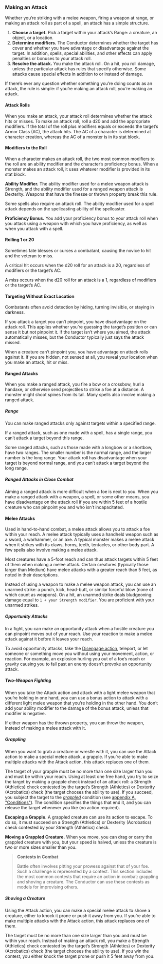 ### Making an Attack

Whether you’re striking with a melee weapon, firing a weapon at range, or making an attack roll as part of a spell, an attack has a simple structure.

1. **Choose a target.**
   Pick a target within your attack’s Range: a creature, an object, or a location.
2. **Determine modifiers.**
   The Conductor determines whether the target has cover and whether you have advantage or disadvantage against the target.
   In addition, spells, special abilities, and other effects can apply penalties or bonuses to your attack roll.
3. **Resolve the attack.**
   You make the attack roll.
   On a hit, you roll damage, unless the particular attack has rules that specify otherwise.
   Some attacks cause special effects in addition to or instead of damage.

If there’s ever any question whether something you’re doing counts as an attack, the rule is simple: if you’re making an attack roll, you’re making an attack.

#### Attack Rolls

When you make an attack, your attack roll determines whether the attack hits or misses.
To make an attack roll, roll a d20 and add the appropriate modifiers.
If the total of the roll plus modifiers equals or exceeds the target’s Armor Class (AC), the attack hits.
The AC of a character is determined at character creation, whereas the AC of a monster is in its stat block.

#### Modifiers to the Roll

When a character makes an attack roll, the two most common modifiers to the roll are an ability modifier and the character’s proficiency bonus.
When a monster makes an attack roll, it uses whatever modifier is provided in its stat block.

**Ability Modifier.**
The ability modifier used for a melee weapon attack is Strength, and the ability modifier used for a ranged weapon attack is Dexterity.
Weapons that have the finesse or thrown property break this rule.

Some spells also require an attack roll.
The ability modifier used for a spell attack depends on the spellcasting ability of the spellcaster.

**Proficiency Bonus.**
You add your proficiency bonus to your attack roll when you attack using a weapon with which you have proficiency, as well as when you attack with a spell.

#### Rolling 1 or 20

Sometimes fate blesses or curses a combatant, causing the novice to hit and the veteran to miss.

A critical hit occurs when the d20 roll for an attack is a 20, regardless of modifiers or the target’s AC.

A miss occurs when the d20 roll for an attack is a 1, regardless of modifiers or the target’s AC.

#### Targeting Without Exact Location

Combatants often avoid detection by hiding, turning invisible, or staying in darkness.

If you attack a target you can’t pinpoint, you have disadvantage on the attack roll.
This applies whether you’re guessing the target’s position or can sense it but not pinpoint it.
If the target isn’t where you aimed, the attack automatically misses, but the Conductor typically just says the attack missed.

When a creature can’t pinpoint you, you have advantage on attack rolls against it.
If you are hidden, not sensed at all, you reveal your location when you make an attack, hit or miss.

#### Ranged Attacks

When you make a ranged attack, you fire a bow or a crossbow, hurl a handaxe, or otherwise send projectiles to strike a foe at a distance.
A monster might shoot spines from its tail.
Many spells also involve making a ranged attack.

##### Range

You can make ranged attacks only against targets within a specified range.

If a ranged attack, such as one made with a spell, has a single range, you can’t attack a target beyond this range.

Some ranged attacks, such as those made with a longbow or a shortbow, have two ranges.
The smaller number is the normal range, and the larger number is the long range.
Your attack roll has disadvantage when your target is beyond normal range, and you can’t attack a target beyond the long range.

##### Ranged Attacks in Close Combat

Aiming a ranged attack is more difficult when a foe is next to you.
When you make a ranged attack with a weapon, a spell, or some other means, you have disadvantage on the attack roll if you are within 5 feet of a hostile creature who can pinpoint you and who isn’t incapacitated.

#### Melee Attacks

Used in hand-to-hand combat, a melee attack allows you to attack a foe within your reach.
A melee attack typically uses a handheld weapon such as a sword, a warhammer, or an axe.
A typical monster makes a melee attack when it strikes with its claws, horns, teeth, tentacles, or other body part.
A few spells also involve making a melee attack.

Most creatures have a 5-foot reach and can thus attack targets within 5 feet of them when making a melee attack.
Certain creatures (typically those larger than Medium) have melee attacks with a greater reach than 5 feet, as noted in their descriptions.

Instead of using a weapon to make a melee weapon attack, you can use an unarmed strike: a punch, kick, head-butt, or similar forceful blow (none of which count as weapons).
On a hit, an unarmed strike deals bludgeoning damage equal to `1 + your Strength modifier`.
You are proficient with your unarmed strikes.

##### Opportunity Attacks

In a fight, you can make an opportunity attack when a hostile creature you can pinpoint moves out of your reach.
Use your reaction to make a melee attack against it before it leaves your reach.

To avoid opportunity attacks, take the [Disengage action](#Combat_Actions_disengage), teleport, or let someone or something move you without using your movement, action, or reaction.
For example, an explosion hurling you out of a foe’s reach or gravity causing you to fall past an enemy doesn’t provoke an opportunity attack.

##### Two-Weapon Fighting

When you take the Attack action and attack with a light melee weapon that you’re holding in one hand, you can use a bonus action to attack with a different light melee weapon that you’re holding in the other hand.
You don’t add your ability modifier to the damage of the bonus attack, unless that modifier is negative.

If either weapon has the thrown property, you can throw the weapon, instead of making a melee attack with it.

##### Grappling

When you want to grab a creature or wrestle with it, you can use the Attack action to make a special melee attack, a grapple.
If you’re able to make multiple attacks with the Attack action, this attack replaces one of them.

The target of your grapple must be no more than one size larger than you and must be within your reach.
Using at least one free hand, you try to seize the target by making a grapple check instead of an attack roll: a Strength (Athletics) check contested by the target’s Strength (Athletics) or Dexterity (Acrobatics) check (the target chooses the ability to use).
If you succeed, you subject the target to the _[<span class="condition">grappled</span>](#Conditions_grappled)_ condition (see [appendix A, "Conditions"](#Conditions_conditions)).
The condition specifies the things that end it, and you can release the target whenever you like (no action required).

**Escaping a Grapple.**
A grappled creature can use its action to escape.
To do so, it must succeed on a Strength (Athletics) or Dexterity (Acrobatics) check contested by your Strength (Athletics) check.

**Moving a Grappled Creature.**
When you move, you can drag or carry the grappled creature with you, but your speed is halved, unless the creature is two or more sizes smaller than you.

> **Contests in Combat**
>
> Battle often involves pitting your prowess against that of your foe.
> Such a challenge is represented by a contest.
> This section includes the most common contests that require an action in combat: grappling and shoving a creature.
> The Conductor can use these contests as models for improvising others.

##### Shoving a Creature

Using the Attack action, you can make a special melee attack to shove a creature, either to knock it prone or push it away from you.
If you’re able to make multiple attacks with the Attack action, this attack replaces one of them.

The target must be no more than one size larger than you and must be within your reach.
Instead of making an attack roll, you make a Strength (Athletics) check contested by the target’s Strength (Athletics) or Dexterity (Acrobatics) check (the target chooses the ability to use).
If you win the contest, you either knock the target prone or push it 5 feet away from you.

